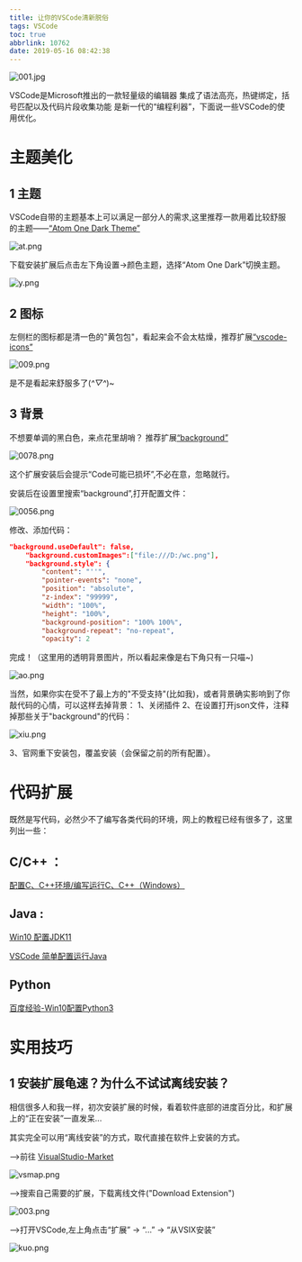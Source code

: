 ```yaml
---
title: 让你的VSCode清新脱俗
tags: VSCode
toc: true
abbrlink: 10762
date: 2019-05-16 08:42:38
---
```


![001.jpg](http://cdn.anyway1314.cn/image001.jpg)

VSCode是Microsoft推出的一款轻量级的编辑器
集成了语法高亮，热键绑定，括号匹配以及代码片段收集功能
是新一代的“编程利器”，下面说一些VSCode的使用优化。
<!--more--> 
# 主题美化
## 1 主题
VSCode自带的主题基本上可以满足一部分人的需求,这里推荐一款用着比较舒服的主题——[“Atom One Dark Theme”](https://marketplace.visualstudio.com/items?itemName=akamud.vscode-theme-onedark)

![at.png](http://cdn.anyway1314.cn/imageat.png)

下载安装扩展后点击左下角设置->颜色主题，选择“Atom One Dark”切换主题。

![y.png](http://cdn.anyway1314.cn/imagey.png)

## 2 图标
左侧栏的图标都是清一色的"黄包包"，看起来会不会太枯燥，推荐扩展[“vscode-icons”](https://marketplace.visualstudio.com/items?itemName=vscode-icons-team.vscode-icons)

![009.png](http://cdn.anyway1314.cn/image009.png)

是不是看起来舒服多了(*^▽^*)~

## 3 背景
不想要单调的黑白色，来点花里胡哨？
推荐扩展[“background”](https://marketplace.visualstudio.com/items?itemName=shalldie.background)

![0078.png](http://cdn.anyway1314.cn/image0078.png)

这个扩展安装后会提示“Code可能已损坏”,不必在意，忽略就行。

安装后在设置里搜索“background”,打开配置文件：

![0056.png](http://cdn.anyway1314.cn/image0056.png)


修改、添加代码：
``` json
"background.useDefault": false,
    "background.customImages":["file:///D:/wc.png"],
    "background.style": {
        "content": "''",
        "pointer-events": "none",
        "position": "absolute",
        "z-index": "99999",
        "width": "100%",
        "height": "100%",
        "background-position": "100% 100%",
        "background-repeat": "no-repeat",
        "opacity": 2
```

完成！（这里用的透明背景图片，所以看起来像是右下角只有一只喵~)

![ao.png](http://cdn.anyway1314.cn/imageao.png)

当然，如果你实在受不了最上方的"不受支持"(比如我)，或者背景确实影响到了你敲代码的心情，可以这样去掉背景：
1、关闭插件
2、在设置打开json文件，注释掉那些关于"background"的代码：

![xiu.png](http://cdn.anyway1314.cn/imagexiu.png)

3、官网重下安装包，覆盖安装（会保留之前的所有配置）。
# 代码扩展
既然是写代码，必然少不了编写各类代码的环境，网上的教程已经有很多了，这里列出一些：

## C/C++ ：
[配置C、C++环境/编写运行C、C++（Windows）](https://blog.csdn.net/bat67/article/details/81268581)
## Java : 
[Win10 配置JDK11](https://blog.csdn.net/qq_40922859/article/details/88078862)

[VSCode 简单配置运行Java](https://www.cnblogs.com/skyball/p/9968170.html)
## Python
[百度经验-Win10配置Python3](https://jingyan.baidu.com/article/3ea51489bebde652e61bbad3.html)

# 实用技巧
## 1 安装扩展龟速？为什么不试试离线安装？
相信很多人和我一样，初次安装扩展的时候，看着软件底部的进度百分比，和扩展上的“正在安装”一直发呆...

其实完全可以用“离线安装”的方式，取代直接在软件上安装的方式。

——>前往 [VisualStudio-Market](https://marketplace.visualstudio.com/vscode)

![vsmap.png](http://cdn.anyway1314.cn/imagevsmap.png)

——>搜索自己需要的扩展，下载离线文件("Download Extension")

![003.png](http://cdn.anyway1314.cn/image003.png)

——>打开VSCode,左上角点击“扩展” -> “...” -> “从VSIX安装”

![kuo.png](http://cdn.anyway1314.cn/imagekuo.png)




